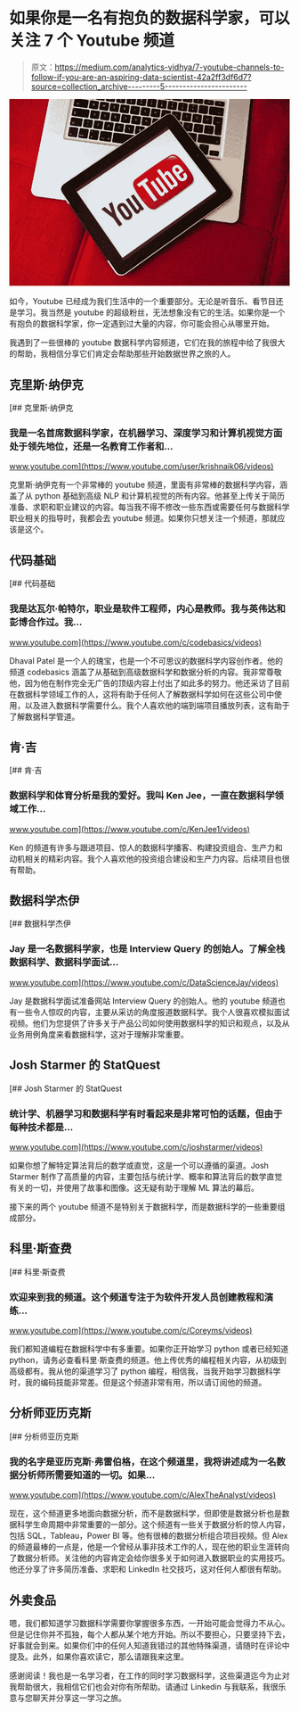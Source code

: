 # 如果你是一名有抱负的数据科学家，可以关注 7 个 Youtube 频道

> 原文：<https://medium.com/analytics-vidhya/7-youtube-channels-to-follow-if-you-are-an-aspiring-data-scientist-42a2ff3df6d7?source=collection_archive---------5----------------------->

![](img/e57576c4f35b4ceebab304ae1879f7e7.png)

如今，Youtube 已经成为我们生活中的一个重要部分。无论是听音乐、看节目还是学习。我当然是 youtube 的超级粉丝，无法想象没有它的生活。如果你是一个有抱负的数据科学家，你一定遇到过大量的内容，你可能会担心从哪里开始。

我遇到了一些很棒的 youtube 数据科学内容频道，它们在我的旅程中给了我很大的帮助，我相信分享它们肯定会帮助那些开始数据世界之旅的人。

## 克里斯·纳伊克

[](https://www.youtube.com/user/krishnaik06/videos) [## 克里斯·纳伊克

### 我是一名首席数据科学家，在机器学习、深度学习和计算机视觉方面处于领先地位，还是一名教育工作者和…

www.youtube.com](https://www.youtube.com/user/krishnaik06/videos) 

克里斯·纳伊克有一个非常棒的 youtube 频道，里面有非常棒的数据科学内容，涵盖了从 python 基础到高级 NLP 和计算机视觉的所有内容。他甚至上传关于简历准备、求职和职业建议的内容。每当我不得不修改一些东西或需要任何与数据科学职业相关的指导时，我都会去 youtube 频道。如果你只想关注一个频道，那就应该是这个。

## **代码基础**

[](https://www.youtube.com/c/codebasics/videos) [## 代码基础

### 我是达瓦尔·帕特尔，职业是软件工程师，内心是教师。我与英伟达和彭博合作过。我…

www.youtube.com](https://www.youtube.com/c/codebasics/videos) 

Dhaval Patel 是一个人的瑰宝，也是一个不可思议的数据科学内容创作者。他的频道 codebasics 涵盖了从基础到高级数据科学和数据分析的内容。我非常尊敬他，因为他在制作完全无广告的顶级内容上付出了如此多的努力。他还采访了目前在数据科学领域工作的人，这将有助于任何人了解数据科学如何在这些公司中使用，以及进入数据科学需要什么。我个人喜欢他的端到端项目播放列表，这有助于了解数据科学管道。

## 肯·吉

[](https://www.youtube.com/c/KenJee1/videos) [## 肯·吉

### 数据科学和体育分析是我的爱好。我叫 Ken Jee，一直在数据科学领域工作…

www.youtube.com](https://www.youtube.com/c/KenJee1/videos) 

Ken 的频道有许多与跟进项目、惊人的数据科学播客、构建投资组合、生产力和动机相关的精彩内容。我个人喜欢他的投资组合建设和生产力内容。后续项目也很有帮助。

## 数据科学杰伊

[](https://www.youtube.com/c/DataScienceJay/videos) [## 数据科学杰伊

### Jay 是一名数据科学家，也是 Interview Query 的创始人。了解全栈数据科学、数据科学面试…

www.youtube.com](https://www.youtube.com/c/DataScienceJay/videos) 

Jay 是数据科学面试准备网站 Interview Query 的创始人。他的 youtube 频道也有一些令人惊叹的内容，主要从采访的角度报道数据科学。我个人很喜欢模拟面试视频。他们为您提供了许多关于产品公司如何使用数据科学的知识和观点，以及从业务用例角度来看数据科学，这对于理解非常重要。

## Josh Starmer 的 StatQuest

[](https://www.youtube.com/c/joshstarmer/videos) [## Josh Starmer 的 StatQuest

### 统计学、机器学习和数据科学有时看起来是非常可怕的话题，但由于每种技术都是…

www.youtube.com](https://www.youtube.com/c/joshstarmer/videos) 

如果你想了解特定算法背后的数学或直觉，这是一个可以遵循的渠道。Josh Starmer 制作了高质量的内容，主要包括与统计学、概率和算法背后的数学直觉有关的一切，并使用了故事和图像。这无疑有助于理解 ML 算法的幕后。

接下来的两个 youtube 频道不是特别关于数据科学，而是数据科学的一些重要组成部分。

## 科里·斯查费

[](https://www.youtube.com/c/Coreyms/videos) [## 科里·斯查费

### 欢迎来到我的频道。这个频道专注于为软件开发人员创建教程和演练…

www.youtube.com](https://www.youtube.com/c/Coreyms/videos) 

我们都知道编程在数据科学中有多重要。如果你正开始学习 python 或者已经知道 python，请务必查看科里·斯查费的频道。他上传优秀的编程相关内容，从初级到高级都有。我从他的渠道学习了 python 编程，相信我，当我开始学习数据科学时，我的编码技能非常差。但是这个频道非常有用，所以请订阅他的频道。

## 分析师亚历克斯

[](https://www.youtube.com/c/AlexTheAnalyst/videos) [## 分析师亚历克斯

### 我的名字是亚历克斯·弗雷伯格，在这个频道里，我将讲述成为一名数据分析师所需要知道的一切。如果…

www.youtube.com](https://www.youtube.com/c/AlexTheAnalyst/videos) 

现在，这个频道更多地面向数据分析，而不是数据科学，但即使是数据分析也是数据科学生命周期中非常重要的一部分。这个频道有一些关于数据分析的惊人内容，包括 SQL，Tableau，Power BI 等。他有很棒的数据分析组合项目视频。但 Alex 的频道最棒的一点是，他是一个曾经从事非技术工作的人，现在他的职业生涯转向了数据分析师。关注他的内容肯定会给你很多关于如何进入数据职业的实用技巧。他还分享了许多简历准备、求职和 LinkedIn 社交技巧，这对任何人都很有帮助。

## 外卖食品

嗯，我们都知道学习数据科学需要你掌握很多东西，一开始可能会觉得力不从心。但是记住你并不孤独，每个人都从某个地方开始。所以不要担心，只要坚持下去，好事就会到来。如果你们中的任何人知道我错过的其他特殊渠道，请随时在评论中提及。此外，如果你喜欢读它，那么请跟我来这里。

感谢阅读！我也是一名学习者，在工作的同时学习数据科学，这些渠道迄今为止对我帮助很大，我相信它们也会对你有所帮助。请通过 Linkedin 与我联系，我很乐意与您聊天并分享这一学习之旅。